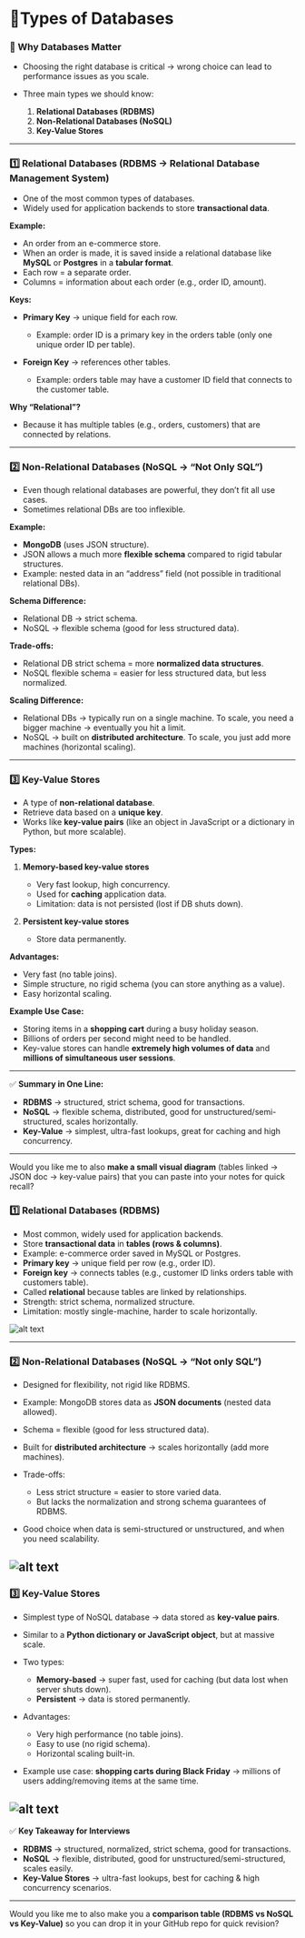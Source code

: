 

# 📌Types of Databases

### 🔹 Why Databases Matter

* Choosing the right database is critical → wrong choice can lead to performance issues as you scale.

* Three main types we should know:

  1. **Relational Databases (RDBMS)**
  2. **Non-Relational Databases (NoSQL)**
  3. **Key-Value Stores**

---



### 1️⃣ Relational Databases (RDBMS → Relational Database Management System)

* One of the most common types of databases.
* Widely used for application backends to store **transactional data**.

**Example:**

* An order from an e-commerce store.
* When an order is made, it is saved inside a relational database like **MySQL** or **Postgres** in a **tabular format**.
* Each row = a separate order.
* Columns = information about each order (e.g., order ID, amount).

**Keys:**

* **Primary Key** → unique field for each row.

  * Example: order ID is a primary key in the orders table (only one unique order ID per table).
* **Foreign Key** → references other tables.

  * Example: orders table may have a customer ID field that connects to the customer table.

**Why “Relational”?**

* Because it has multiple tables (e.g., orders, customers) that are connected by relations.

---

### 2️⃣ Non-Relational Databases (NoSQL → “Not Only SQL”)

* Even though relational databases are powerful, they don’t fit all use cases.
* Sometimes relational DBs are too inflexible.

**Example:**

* **MongoDB** (uses JSON structure).
* JSON allows a much more **flexible schema** compared to rigid tabular structures.
* Example: nested data in an “address” field (not possible in traditional relational DBs).

**Schema Difference:**

* Relational DB → strict schema.
* NoSQL → flexible schema (good for less structured data).

**Trade-offs:**

* Relational DB strict schema = more **normalized data structures**.
* NoSQL flexible schema = easier for less structured data, but less normalized.

**Scaling Difference:**

* Relational DBs → typically run on a single machine. To scale, you need a bigger machine → eventually you hit a limit.
* NoSQL → built on **distributed architecture**. To scale, you just add more machines (horizontal scaling).

---

### 3️⃣ Key-Value Stores

* A type of **non-relational database**.
* Retrieve data based on a **unique key**.
* Works like **key-value pairs** (like an object in JavaScript or a dictionary in Python, but more scalable).

**Types:**

1. **Memory-based key-value stores**

   * Very fast lookup, high concurrency.
   * Used for **caching** application data.
   * Limitation: data is not persisted (lost if DB shuts down).

2. **Persistent key-value stores**

   * Store data permanently.

**Advantages:**

* Very fast (no table joins).
* Simple structure, no rigid schema (you can store anything as a value).
* Easy horizontal scaling.

**Example Use Case:**

* Storing items in a **shopping cart** during a busy holiday season.
* Billions of orders per second might need to be handled.
* Key-value stores can handle **extremely high volumes of data** and **millions of simultaneous user sessions**.

---

✅ **Summary in One Line:**

* **RDBMS** → structured, strict schema, good for transactions.
* **NoSQL** → flexible schema, distributed, good for unstructured/semi-structured, scales horizontally.
* **Key-Value** → simplest, ultra-fast lookups, great for caching and high concurrency.

---

Would you like me to also **make a small visual diagram** (tables linked → JSON doc → key-value pairs) that you can paste into your notes for quick recall?

### 1️⃣ Relational Databases (RDBMS)

* Most common, widely used for application backends.
* Store **transactional data** in **tables (rows & columns)**.
* Example: e-commerce order saved in MySQL or Postgres.
* **Primary key** → unique field per row (e.g., order ID).
* **Foreign key** → connects tables (e.g., customer ID links orders table with customers table).
* Called **relational** because tables are linked by relationships.
* Strength: strict schema, normalized structure.
* Limitation: mostly single-machine, harder to scale horizontally.

![alt text](image-1.png)

---

### 2️⃣ Non-Relational Databases (NoSQL → “Not only SQL”)

* Designed for flexibility, not rigid like RDBMS.
* Example: MongoDB stores data as **JSON documents** (nested data allowed).
* Schema = flexible (good for less structured data).
* Built for **distributed architecture** → scales horizontally (add more machines).
* Trade-offs:

  * Less strict structure = easier to store varied data.
  * But lacks the normalization and strong schema guarantees of RDBMS.
* Good choice when data is semi-structured or unstructured, and when you need scalability.

![alt text](image-2.png)
---

### 3️⃣ Key-Value Stores

* Simplest type of NoSQL database → data stored as **key-value pairs**.
* Similar to a **Python dictionary or JavaScript object**, but at massive scale.
* Two types:

  * **Memory-based** → super fast, used for caching (but data lost when server shuts down).
  * **Persistent** → data is stored permanently.
* Advantages:

  * Very high performance (no table joins).
  * Easy to use (no rigid schema).
  * Horizontal scaling built-in.
* Example use case: **shopping carts during Black Friday** → millions of users adding/removing items at the same time.


![alt text](image-3.png)
---

✅ **Key Takeaway for Interviews**

* **RDBMS** → structured, normalized, strict schema, good for transactions.
* **NoSQL** → flexible, distributed, good for unstructured/semi-structured, scales easily.
* **Key-Value Stores** → ultra-fast lookups, best for caching & high concurrency scenarios.

---

Would you like me to also make you a **comparison table (RDBMS vs NoSQL vs Key-Value)** so you can drop it in your GitHub repo for quick revision?







